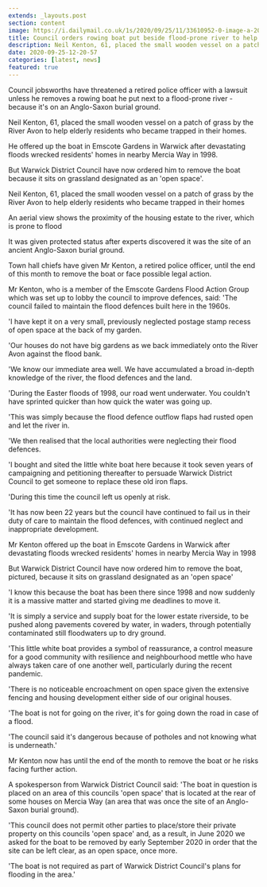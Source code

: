 ```yaml
---
extends: _layouts.post
section: content
image: https://i.dailymail.co.uk/1s/2020/09/25/11/33610952-0-image-a-20_1601028177650.jpg 
title: Council orders rowing boat put beside flood-prone river to help locals to be removed 
description: Neil Kenton, 61, placed the small wooden vessel on a patch of grass by the River Avon in Warwick to help elderly residents who became trapped in their homes. 
date: 2020-09-25-12-20-57 
categories: [latest, news] 
featured: true 
--- 
```

Council jobsworths have threatened a retired police officer with a lawsuit unless he removes a rowing boat he put next to a flood-prone river - because it's on an Anglo-Saxon burial ground.

Neil Kenton, 61, placed the small wooden vessel on a patch of grass by the River Avon to help elderly residents who became trapped in their homes.

He offered up the boat in Emscote Gardens in Warwick after devastating floods wrecked residents' homes in nearby Mercia Way in 1998.

But Warwick District Council have now ordered him to remove the boat because it sits on grassland designated as an 'open space'.

Neil Kenton, 61, placed the small wooden vessel on a patch of grass by the River Avon to help elderly residents who became trapped in their homes

An aerial view shows the proximity of the housing estate to the river, which is prone to flood

It was given protected status after experts discovered it was the site of an ancient Anglo-Saxon burial ground.

Town hall chiefs have given Mr Kenton, a retired police officer, until the end of this month to remove the boat or face possible legal action.

Mr Kenton, who is a member of the Emscote Gardens Flood Action Group which was set up to lobby the council to improve defences, said: 'The council failed to maintain the flood defences built here in the 1960s.

'I have kept it on a very small, previously neglected postage stamp recess of open space at the back of my garden.

'Our houses do not have big gardens as we back immediately onto the River Avon against the flood bank.

'We know our immediate area well. We have accumulated a broad in-depth knowledge of the river, the flood defences and the land.

'During the Easter floods of 1998, our road went underwater. You couldn't have sprinted quicker than how quick the water was going up.

'This was simply because the flood defence outflow flaps had rusted open and let the river in.

'We then realised that the local authorities were neglecting their flood defences.

'I bought and sited the little white boat here because it took seven years of campaigning and petitioning thereafter to persuade Warwick District Council to get someone to replace these old iron flaps.

'During this time the council left us openly at risk.

'It has now been 22 years but the council have continued to fail us in their duty of care to maintain the flood defences, with continued neglect and inappropriate development.

Mr Kenton offered up the boat in Emscote Gardens in Warwick after devastating floods wrecked residents' homes in nearby Mercia Way in 1998

But Warwick District Council have now ordered him to remove the boat, pictured, because it sits on grassland designated as an 'open space'

'I know this because the boat has been there since 1998 and now suddenly it is a massive matter and started giving me deadlines to move it.

'It is simply a service and supply boat for the lower estate riverside, to be pushed along pavements covered by water, in waders, through potentially contaminated still floodwaters up to dry ground.

'This little white boat provides a symbol of reassurance, a control measure for a good community with resilience and neighbourhood mettle who have always taken care of one another well, particularly during the recent pandemic.

'There is no noticeable encroachment on open space given the extensive fencing and housing development either side of our original houses.

'The boat is not for going on the river, it's for going down the road in case of a flood.

'The council said it's dangerous because of potholes and not knowing what is underneath.'

Mr Kenton now has until the end of the month to remove the boat or he risks facing further action.

A spokesperson from Warwick District Council said: 'The boat in question is placed on an area of this councils 'open space' that is located at the rear of some houses on Mercia Way (an area that was once the site of an Anglo-Saxon burial ground).

'This council does not permit other parties to place/store their private property on this councils 'open space' and, as a result, in June 2020 we asked for the boat to be removed by early September 2020 in order that the site can be left clear, as an open space, once more.

'The boat is not required as part of Warwick District Council's plans for flooding in the area.'

